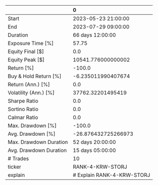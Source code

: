 |                        | 0                          |
|:-----------------------|:---------------------------|
| Start                  | 2023-05-23 21:00:00        |
| End                    | 2023-07-29 09:00:00        |
| Duration               | 66 days 12:00:00           |
| Exposure Time [%]      | 57.75                      |
| Equity Final [$]       | 0.0                        |
| Equity Peak [$]        | 10541.776000000002         |
| Return [%]             | -100.0                     |
| Buy & Hold Return [%]  | -6.235011990407674         |
| Return (Ann.) [%]      | 0.0                        |
| Volatility (Ann.) [%]  | 37762.32201495419          |
| Sharpe Ratio           | 0.0                        |
| Sortino Ratio          | 0.0                        |
| Calmar Ratio           | 0.0                        |
| Max. Drawdown [%]      | -100.0                     |
| Avg. Drawdown [%]      | -26.876432725266973        |
| Max. Drawdown Duration | 52 days 20:00:00           |
| Avg. Drawdown Duration | 15 days 05:00:00           |
| # Trades               | 10                         |
| ticker                 | RANK-4-KRW-STORJ           |
| explain                | # Explain RANK-4-KRW-STORJ |